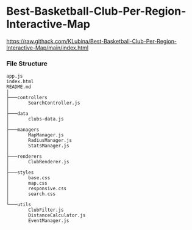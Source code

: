 # Best-Basketball-Club-Per-Region-Interactive-Map

https://raw.githack.com/KLubina/Best-Basketball-Club-Per-Region-Interactive-Map/main/index.html

### File Structure

```
app.js
index.html
README.md
│
├───controllers
│       SearchController.js
│
├───data
│       clubs-data.js
│
├───managers
│       MapManager.js
│       RadiusManager.js
│       StatsManager.js
│
├───renderers
│       ClubRenderer.js
│
├───styles
│       base.css
│       map.css
│       responsive.css
│       search.css
│
└───utils
        ClubFilter.js
        DistanceCalculator.js
        EventManager.js
```
